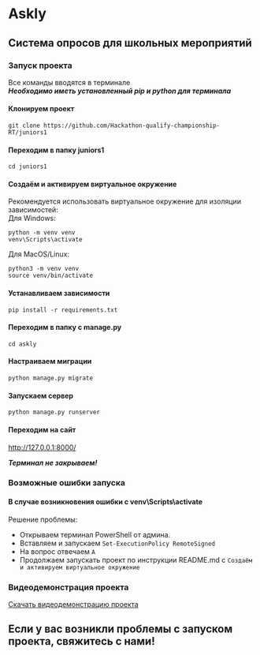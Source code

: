 # Askly
## Система опросов для школьных мероприятий
### Запуск проекта
Все команды вводятся в терминале</br>
***Необходимо иметь установленный pip и python для терминала***

#### Клонируем проект

```commandline
git clone https://github.com/Hackathon-qualify-championship-RT/juniors1
```

#### Переходим в папку juniors1

```commandline
cd juniors1
```

#### Создаём и активируем виртуальное окружение
Рекомендуется использовать виртуальное окружение для изоляции зависимостей:<br>
Для Windows:
```commandline
python -m venv venv
venv\Scripts\activate
```

Для MacOS/Linux:
```commandline
python3 -m venv venv
source venv/bin/activate
```

#### Устанавливаем зависимости

```commandline
pip install -r requirements.txt
```

#### Переходим в папку с manage.py

```commandline
cd askly
```

#### Настраиваем миграции

```commandline
python manage.py migrate
```

#### Запускаем сервер 

```commandline
python manage.py runserver
```

#### Переходим на сайт

<a href="http://127.0.0.1:8000/">http://127.0.0.1:8000/</a>

***Терминал не закрываем!***

### Возможные ошибки запуска
#### В случае возникновения ошибки с venv\Scripts\activate 

Решение проблемы:
- Открываем терминал PowerShell от админа.
- Вставляем и запускаем ``` Set-ExecutionPolicy RemoteSigned ```
- На вопрос отвечаем ``` A ```
- Продолжаем запускать проект по инструкции README.md с ``` Создаём и активируем виртуальное окружение ```

### Видеодемонстрация проекта
[Скачать видеодемонстрацию проекта](https://github.com/Hackathon-qualify-championship-RT/juniors1/raw/main/Askly_video.mp4)

## Если у вас возникли проблемы с запуском проекта, свяжитесь с нами!
